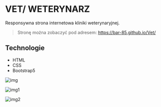 
# VET/ WETERYNARZ
Responsywna strona internetowa kliniki weterynaryjnej.


> Stronę można zobaczyć pod adresem: https://bar-85.github.io/Vet/


## Technologie
- HTML
- CSS
- Bootstrap5





![img](https://user-images.githubusercontent.com/105555319/171069670-a356013a-076a-4028-826a-0322b8adf146.png)


![img1](https://user-images.githubusercontent.com/105555319/171069675-a17cd8d5-b5b6-431b-9816-0e24c69dd27d.png)


![img2](https://user-images.githubusercontent.com/105555319/171069681-e89573e7-40ae-4ff8-8613-9f8fa4db4bc4.png)


